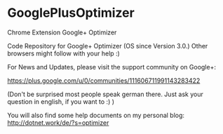 # GooglePlusOptimizer
Chrome Extension Google+ Optimizer

Code Repository for  Google+ Optimizer (OS since Version 3.0.)
Other browsers might follow with your help :)

For News and Updates, please visit the support community on Google+:

https://plus.google.com/u/0/communities/111606711991143283422

(Don't be surprised most people speak german there. Just ask your question in english, if you want to :) )

You will also find some help documents on my personal blog:
http://dotnet.work/de/?s=optimizer

